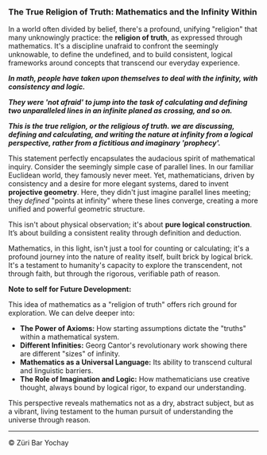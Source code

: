 ### The True Religion of Truth: Mathematics and the Infinity Within

In a world often divided by belief, there's a profound, unifying "religion" that many unknowingly practice: the **religion of truth**, as expressed through mathematics. It's a discipline unafraid to confront the seemingly unknowable, to define the undefined, and to build consistent, logical frameworks around concepts that transcend our everyday experience.

_**In math, people have taken upon themselves to deal with the infinity, with consistency and logic.**_

_**They were 'not afraid' to jump into the task of calculating and defining two unparalleled lines in an infinite planed as crossing, and so on.**_

_**This is the true religion, or the religious of truth. we are discussing, defining and calculating, and writing the nature at infinity from a logical perspective, rather from a fictitious and imaginary 'prophecy'.**_

This statement perfectly encapsulates the audacious spirit of mathematical inquiry. Consider the seemingly simple case of parallel lines. In our familiar Euclidean world, they famously never meet. Yet, mathematicians, driven by consistency and a desire for more elegant systems, dared to invent **projective geometry**. Here, they didn't just imagine parallel lines meeting; they *defined* "points at infinity" where these lines converge, creating a more unified and powerful geometric structure.

This isn't about physical observation; it's about **pure logical construction**. It’s about building a consistent reality through definition and deduction.

Mathematics, in this light, isn't just a tool for counting or calculating; it's a profound journey into the nature of reality itself, built brick by logical brick. It's a testament to humanity's capacity to explore the transcendent, not through faith, but through the rigorous, verifiable path of reason.

**Note to self for Future Development:** 

This idea of mathematics as a "religion of truth" offers rich ground for exploration. We can delve deeper into:
* **The Power of Axioms:** How starting assumptions dictate the "truths" within a mathematical system.
* **Different Infinities:** Georg Cantor's revolutionary work showing there are different "sizes" of infinity.
* **Mathematics as a Universal Language:** Its ability to transcend cultural and linguistic barriers.
* **The Role of Imagination and Logic:** How mathematicians use creative thought, always bound by logical rigor, to expand our understanding.

This perspective reveals mathematics not as a dry, abstract subject, but as a vibrant, living testament to the human pursuit of understanding the universe through reason.

---
© Züri Bar Yochay
